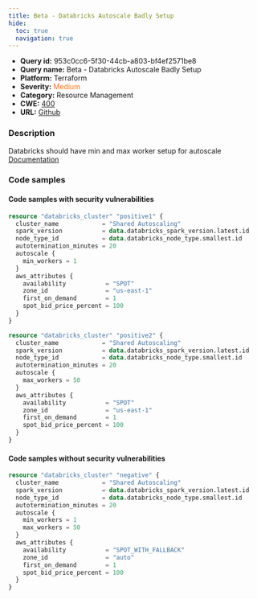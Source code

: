 ```yaml
---
title: Beta - Databricks Autoscale Badly Setup
hide:
  toc: true
  navigation: true
---
```


<style>
  .highlight .hll {
    background-color: #ff171742;
  }
  .md-content {
    max-width: 1100px;
    margin: 0 auto;
  }
</style>

-   **Query id:** 953c0cc6-5f30-44cb-a803-bf4ef2571be8
-   **Query name:** Beta - Databricks Autoscale Badly Setup
-   **Platform:** Terraform
-   **Severity:** <span style="color:#ff7213">Medium</span>
-   **Category:** Resource Management
-   **CWE:** <a href="https://cwe.mitre.org/data/definitions/400.html" onclick="newWindowOpenerSafe(event, 'https://cwe.mitre.org/data/definitions/400.html')">400</a>
-   **URL:** [Github](https://github.com/Checkmarx/kics/tree/master/assets/queries/terraform/databricks/autoscale_badly_setup)

### Description
Databricks should have min and max worker setup for autoscale<br>
[Documentation](https://registry.terraform.io/providers/databricks/databricks/latest/docs/resources/cluster)

### Code samples
#### Code samples with security vulnerabilities
```tf title="Positive test num. 1 - tf file" hl_lines="6"
resource "databricks_cluster" "positive1" {
  cluster_name            = "Shared Autoscaling"
  spark_version           = data.databricks_spark_version.latest.id
  node_type_id            = data.databricks_node_type.smallest.id
  autotermination_minutes = 20
  autoscale {
    min_workers = 1
  }
  aws_attributes {
    availability           = "SPOT"
    zone_id                = "us-east-1"
    first_on_demand        = 1
    spot_bid_price_percent = 100
  }
}

```
```tf title="Positive test num. 2 - tf file" hl_lines="6"
resource "databricks_cluster" "positive2" {
  cluster_name            = "Shared Autoscaling"
  spark_version           = data.databricks_spark_version.latest.id
  node_type_id            = data.databricks_node_type.smallest.id
  autotermination_minutes = 20
  autoscale {
    max_workers = 50
  }
  aws_attributes {
    availability           = "SPOT"
    zone_id                = "us-east-1"
    first_on_demand        = 1
    spot_bid_price_percent = 100
  }
}

```


#### Code samples without security vulnerabilities
```tf title="Negative test num. 1 - tf file"
resource "databricks_cluster" "negative" {
  cluster_name            = "Shared Autoscaling"
  spark_version           = data.databricks_spark_version.latest.id
  node_type_id            = data.databricks_node_type.smallest.id
  autotermination_minutes = 20
  autoscale {
    min_workers = 1
    max_workers = 50
  }
  aws_attributes {
    availability           = "SPOT_WITH_FALLBACK"
    zone_id                = "auto"
    first_on_demand        = 1
    spot_bid_price_percent = 100
  }
}

```
